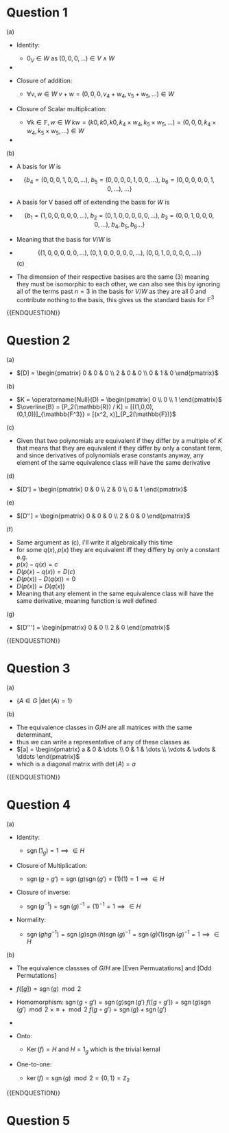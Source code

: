 # Question 1

(a)

- Identity:
	- $0_V \in W$ as $(0,0,0, \dots) \in V \land W$
- 
- Closure of addition:
	- $\forall v,w \in W \; v + w = (0,0,0, v_4 + w_4, v_5 + w_5, \dots) \in W$

- Closure of Scalar multiplication:
	- $\forall k \in \mathbb{F}, w \in W \;kw = (k0, k0, k0, k_4 \times w_4, k_5 \times w_5, \dots) =  (0, 0, 0, k_4 \times w_4, k_5 \times w_5, \dots)\in W$ 
- 
(b)

- A basis for $W$ is 
- $$\{ b_4 = (0,0,0,1,0,0,\dots), \; b_5 = (0,0,0,0,1,0,0,\dots), \;b_6 = (0,0,0,0,0,1,0,\dots), \;  \dots \}$$
- A basis for V based off of extending the basis for $W$ is
-  $$\{ b_1 = (1,0,0,0,0,0,\dots), \; b_2 = (0,1,0,0,0,0,0,\dots), \;b_3 = (0,0,1,0,0,0,0,\dots), \;  b_4, b_5, b_6 \dots \}$$
- Meaning that the basis for $V/W$ is 
- $$\{(1,0,0,0,0,0,\dots), \; (0,1,0,0,0,0,0,\dots), \; (0,0,1,0,0,0,0,\dots)\}$$
(c)

- The dimension of their respective basises are the same $(3)$ meaning they must be isomorphic to each other, we can also see this by ignoring all of the terms past $n = 3$ in the basis for $V/W$ as they are all 0 and contribute nothing to the basis, this gives us the standard basis for $\mathbb{F}^3$


{{ENDQUESTION}}

# Question 2

(a)

- $[D] = \begin{pmatrix} 0 & 0 & 0 \\ 2 & 0 & 0 \\ 0 & 1 & 0 \end{pmatrix}$

(b)

- $K = \operatorname{Null}(D) = \begin{pmatrix} 0 \\ 0 \\ 1 \end{pmatrix}$
- $\overline{B} = [P_2(\mathbb{R}) / K] = [((1,0,0), (0,1,0))]_{\mathbb{F^3}} = [(x^2, x)]_{P_2(\mathbb{F})}$

(c)

- Given that two polynomials are equivalent if they differ by a multiple of $K$ that means that they are equivalent if they differ by only a constant term, and since derivatives of polynomials erase constants anyway, any element of the same equivalence class will have the same derivative

(d)

- $[D'] = \begin{pmatrix} 0 & 0  \\ 2 & 0 \\ 0 & 1  \end{pmatrix}$

(e)

- $[D''] = \begin{pmatrix} 0 & 0 & 0 \\ 2 & 0 & 0 \end{pmatrix}$

(f)

- Same argument as (c), i'll write it algebraically this time
- for some $q(x), p(x)$ they are equivalent iff they differy by only a constant e.g.
- $p(x) - q(x) = c$
- $D(p(x) - q(x)) = D(c)$
- $D(p(x)) - D(q(x)) = 0$
- $D(p(x)) = D(q(x))$
- Meaning that any element in the same equivalence class will have the same derivative, meaning function is well defined

(g)

- $[D'''] = \begin{pmatrix} 0 & 0 \\ 2 & 0 \end{pmatrix}$

{{ENDQUESTION}}

# Question 3

(a)

- $\{A \in G \ | \operatorname{det}(A) = 1\}$

(b)

- The equivalence classes in $G/H$ are all matrices with the same determinant,
- thus we can write a representative of any of these classes as 
- $[a] = \begin{pmatrix} a  & 0 & \dots \\ 0 & 1 & \dots \\ \vdots & \vdots & \ddots \end{pmatrix}$
- which is a diagonal matrix with $\operatorname{det}(A) = a$ 

{{ENDQUESTION}}

# Question 4

(a)

- Identity: 
	- $\operatorname{sgn}(1_g) = 1 \implies \in H$

- Closure of Multiplication:
	- $\operatorname{sgn}(g \circ g') = \operatorname{sgn}(g)\operatorname{sgn}(g') = (1)(1) = 1 \implies \in H$

- Closure of inverse:
	- $\operatorname{sgn}(g^{-1}) = \operatorname{sgn}(g)^{-1} = (1)^{-1} = 1 \implies \in H$

- Normality:
	- $\operatorname{sgn}(ghg^{-1}) = \operatorname{sgn}(g)\operatorname{sgn}(h)\operatorname{sgn}(g)^{-1} = \operatorname{sgn}(g)(1)\operatorname{sgn}(g)^{-1} = 1 \implies \in H$

(b)

- The equivalence classses of $G/H$ are $[\text{Even Permuatations}]$ and $[\text{Odd Permutations}]$
- $f([g]) = \operatorname{sgn}(g) \mod 2$

- Homomorphism:
	  $\operatorname{sgn}(g \circ g') = \operatorname{sgn}(g)\operatorname{sgn}(g')$
	  $f([g \circ g']) = \operatorname{sgn}(g)\operatorname{sgn}(g') \mod 2$
	  $\times \equiv + \mod 2$
	  $f(g \circ g') = \operatorname{sgn}(g) + \operatorname{sgn}(g')$
- 
- Onto:
	- $\operatorname{Ker}(f) = H$ and $H = 1_g$ which is the trivial kernal

- One-to-one:
	- $\operatorname{ker}(f) = \operatorname{sgn}(g) \mod 2 = \{0,1\} = \mathbb{Z}_2$


{{ENDQUESTION}}

# Question 5

